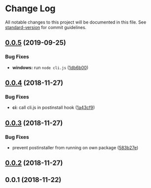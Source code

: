 # Change Log

All notable changes to this project will be documented in this file. See [standard-version](https://github.com/conventional-changelog/standard-version) for commit guidelines.

<a name="0.0.5"></a>
## [0.0.5](https://github.com/postinstaller/postinstaller/compare/v0.0.4...v0.0.5) (2019-09-25)


### Bug Fixes

* **windows:** run `node cli.js` ([1db6b00](https://github.com/postinstaller/postinstaller/commit/1db6b00))



<a name="0.0.4"></a>
## [0.0.4](https://github.com/postinstaller/postinstaller/compare/v0.0.3...v0.0.4) (2018-11-27)


### Bug Fixes

* **ci:** call cli.js in postinstall hook ([1a43cf9](https://github.com/postinstaller/postinstaller/commit/1a43cf9))



<a name="0.0.3"></a>
## [0.0.3](https://github.com/postinstaller/postinstaller/compare/v0.0.2...v0.0.3) (2018-11-27)


### Bug Fixes

* prevent postinstaller from running on own package ([583b27e](https://github.com/postinstaller/postinstaller/commit/583b27e))



<a name="0.0.2"></a>
## [0.0.2](https://github.com/postinstaller/postinstaller/compare/v0.0.1...v0.0.2) (2018-11-27)



<a name="0.0.1"></a>
## 0.0.1 (2018-11-22)
